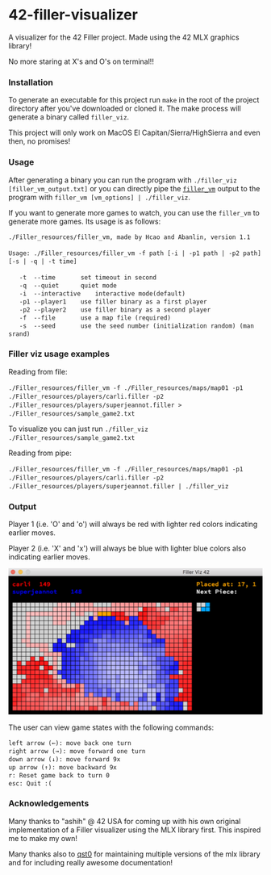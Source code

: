 # 42-filler-visualizer
A visualizer for the 42 Filler project. Made using the 42 MLX graphics library!

No more staring at X's and O's on terminal!!

### Installation
To generate an executable for this project run `make` in the root of the project directory after you've downloaded or cloned it.
The make process will generate a binary called `filler_viz`.

This project will only work on MacOS El Capitan/Sierra/HighSierra and even then, no promises!

### Usage
After generating a binary you can run the program with `./filler_viz [filler_vm_output.txt]` or you can directly pipe the [`filler_vm`](https://github.com/nmei-42/42-filler-visualizer/tree/master/Filler_resources) output to the program with `filler_vm [vm_options] | ./filler_viz`.

If you want to generate more games to watch, you can use the `filler_vm` to generate more games. Its usage is as follows:

```
./Filler_resources/filler_vm, made by Hcao and Abanlin, version 1.1

Usage: ./Filler_resources/filler_vm -f path [-i | -p1 path | -p2 path] [-s | -q | -t time]

   -t  --time		set timeout in second
   -q  --quiet		quiet mode
   -i  --interactive	interactive mode(default)
   -p1 --player1	use filler binary as a first player
   -p2 --player2	use filler binary as a second player
   -f  --file		use a map file (required)
   -s  --seed		use the seed number (initialization random) (man srand)
```

### Filler viz usage examples

Reading from file:

`./Filler_resources/filler_vm -f ./Filler_resources/maps/map01 -p1 ./Filler_resources/players/carli.filler -p2 ./Filler_resources/players/superjeannot.filler > ./Filler_resources/sample_game2.txt`

To visualize you can just run `./filler_viz ./Filler_resources/sample_game2.txt`

Reading from pipe:

`./Filler_resources/filler_vm -f ./Filler_resources/maps/map01 -p1 ./Filler_resources/players/carli.filler -p2 ./Filler_resources/players/superjeannot.filler | ./filler_viz`

### Output

Player 1 (i.e. 'O' and 'o') will always be red with lighter red colors indicating earlier moves.

Player 2 (i.e. 'X' and 'x') will always be blue with lighter blue colors also indicating earlier moves.

![Example Picture](https://github.com/nmei-42/42-filler-visualizer/blob/master/screenshots/example.png)

The user can view game states with the following commands:

```
left arrow (←): move back one turn
right arrow (→): move forward one turn
down arrow (↓): move forward 9x
up arrow (↑): move backward 9x
r: Reset game back to turn 0
esc: Quit :(
```

### Acknowledgements

Many thanks to "ashih" @ 42 USA for coming up with his own original implementation of a Filler visualizer using the MLX library first. This inspired me to make my own!

Many thanks also to [qst0](https://github.com/qst0) for maintaining multiple versions of the mlx library and for including really awesome documentation!
